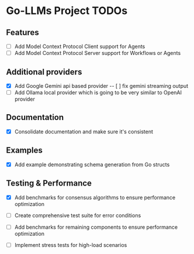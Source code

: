 # Go-LLMs Project TODOs

## Features
- [ ] Add Model Context Protocol Client support for Agents
- [ ] Add Model Context Protocol Server support for Workflows or Agents

## Additional providers
- [x] Add Google Gemini api based provider
--  [ ] fix gemini streaming output
- [ ] Add Ollama local provider which is going to be very similar to OpenAI provider

## Documentation
- [x] Consolidate documentation and make sure it's consistent

## Examples
- [x] Add example demonstrating schema generation from Go structs

## Testing & Performance
- [x] Add benchmarks for consensus algorithms to ensure performance optimization
- [ ] Create comprehensive test suite for error conditions
- [ ] Add benchmarks for remaining components to ensure performance optimization
- [ ] Implement stress tests for high-load scenarios

